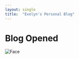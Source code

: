 ```yaml
---
layout: single
title:  "Evelyn's Personal Blog"
---
```


# Blog Opened
![Face](/eldonwood.github.io/docs/assets/images/smileFace.png)
